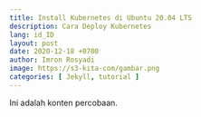 ```yaml
---
title: Install Kubernetes di Ubuntu 20.04 LTS
description: Cara Deploy Kubernetes 
lang: id_ID
layout: post
date: 2020-12-18 +0700
author: Imron Rosyadi
image: https://s3-kita-com/gambar.png
categories: [ Jekyll, tutorial ]
---
```


Ini adalah konten percobaan. 